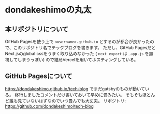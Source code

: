 # dondakeshimoの丸太

## 本リポジトリについて
GitHub Pagesを使う上で `<username>.github.io` とするのが都合が良かったので、このリポジトリ名でテックブログを書きます。
ただし、GitHub PagesだとNext.jsのglobal cssをうまく取り込めなかった
( `next export` は `_app.js` を無視してしまうっぽい) ので結局Vercelを用いてホスティングしている。

## GitHub Pagesについて
<https://dondakeshimo.github.io/tech-blog> でまだgatsbyのものが動いている。
移行しましたコメントだけ書いておいて早めに畳みたい。
そもそもほとんど誰も見ていないはずなのでいつ畳んでも大丈夫。
リポジトリ: <https://github.com/dondakeshimo/tech-blog>
